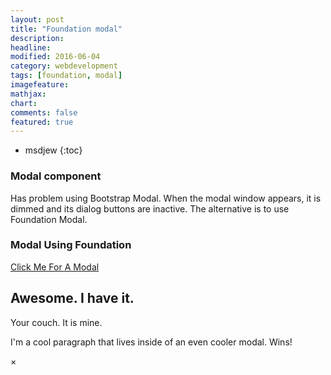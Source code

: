 ```yaml
---
layout: post
title: "Foundation modal"
description: 
headline: 
modified: 2016-06-04
category: webdevelopment
tags: [foundation, modal]
imagefeature: 
mathjax: 
chart: 
comments: false
featured: true
---
```


* msdjew
{:toc}

### Modal component
Has problem using Bootstrap Modal. When the modal window appears, it is dimmed and its dialog buttons are inactive.
The alternative is to use Foundation Modal.


### Modal Using Foundation 

  <!-- Modal Foundation -->
<a href="#" data-reveal-id="myModal">Click Me For A Modal</a>

<div id="myModal" class="reveal-modal" data-reveal aria-labelledby="modalTitle" aria-hidden="true" role="dialog">
  <h2 id="modalTitle">Awesome. I have it.</h2>
  <p class="lead">Your couch.  It is mine.</p>
  <p>I'm a cool paragraph that lives inside of an even cooler modal. Wins!</p>
  <a class="close-reveal-modal" aria-label="Close">&#215;</a>
</div>  

